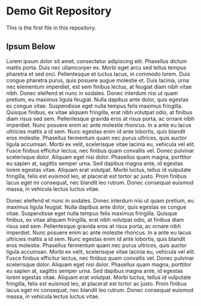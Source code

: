 # Demo Git Repository

This is the first file in this repository.

## Ipsum Below

Lorem ipsum dolor sit amet, consectetur adipiscing elit. Phasellus dictum mattis porta. 
Duis nec ullamcorper ex. Morbi eget arcu sed tellus tempus pharetra et sed orci. 
Pellentesque et luctus lacus, in commodo lorem. 
Duis congue pharetra purus, quis posuere augue molestie et. 
Duis lacinia, urna nec elementum imperdiet, est sem finibus lectus, at feugiat diam nibh vitae nibh. 
Donec eleifend et nunc in sodales. Donec interdum nisi ut quam pretium, eu maximus ligula feugiat. 
Nulla dapibus ante dolor, quis egestas ex congue vitae. 
Suspendisse eget nulla tempus felis maximus fringilla. 
Quisque finibus, ex vitae aliquam fringilla, erat nibh volutpat odio, at finibus diam risus sed sem. 
Pellentesque gravida eros at risus porta, ac ornare nibh imperdiet. Nunc posuere enim ac ante molestie rhoncus. 
In a ante eu lacus ultricies mattis a id sem. Nunc egestas enim id ante lobortis, quis blandit eros molestie.
Phasellus fermentum quam nec purus ultrices, quis auctor ligula accumsan. Morbi ex velit, scelerisque vitae lacinia eu, vehicula vel elit. 
Fusce finibus efficitur lectus, nec finibus quam convallis vel. Donec pulvinar scelerisque dolor. Aliquam eget nisi dolor. 
Phasellus quam magna, porttitor eu sapien at, sagittis semper urna. Sed dapibus magna ante, id egestas lorem egestas vitae. 
Aliquam erat volutpat. Morbi luctus, tellus id vulputate fringilla, felis est euismod leo, at placerat est tortor ac justo. 
Proin finibus lacus eget mi consequat, nec blandit leo rutrum. Donec consequat euismod massa, in vehicula lectus luctus vitae.

Donec eleifend et nunc in sodales. Donec interdum nisi ut quam pretium, eu maximus ligula feugiat. 
Nulla dapibus ante dolor, quis egestas ex congue vitae. 
Suspendisse eget nulla tempus felis maximus fringilla. 
Quisque finibus, ex vitae aliquam fringilla, erat nibh volutpat odio, at finibus diam risus sed sem. 
Pellentesque gravida eros at risus porta, ac ornare nibh imperdiet. Nunc posuere enim ac ante molestie rhoncus. 
In a ante eu lacus ultricies mattis a id sem. Nunc egestas enim id ante lobortis, quis blandit eros molestie.
Phasellus fermentum quam nec purus ultrices, quis auctor ligula accumsan. Morbi ex velit, scelerisque vitae lacinia eu, vehicula vel elit. 
Fusce finibus efficitur lectus, nec finibus quam convallis vel. Donec pulvinar scelerisque dolor. Aliquam eget nisi dolor. 
Phasellus quam magna, porttitor eu sapien at, sagittis semper urna. Sed dapibus magna ante, id egestas lorem egestas vitae. 
Aliquam erat volutpat. Morbi luctus, tellus id vulputate fringilla, felis est euismod leo, at placerat est tortor ac justo. 
Proin finibus lacus eget mi consequat, nec blandit leo rutrum. Donec consequat euismod massa, in vehicula lectus luctus vitae.
